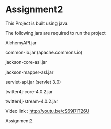 Assignment2
===========
This Project is built using java.

The following jars are required to run the project

  AlchemyAPI.jar
  
  common-io.jar (apache.commons.io)
  
  jackson-core-asl.jar
  
  jackson-mapper-asl.jar
  
  servlet-api.jar (servlet 3.0)
  
  twitter4j-core-4.0.2.jar
  
  twitter4j-stream-4.0.2.jar
  
  Video link : http://youtu.be/cS69I7IT26U

Assignment2

